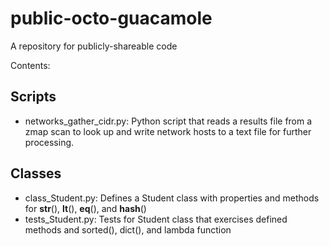 # public-octo-guacamole
A repository for publicly-shareable code

Contents:

## Scripts
- networks_gather_cidr.py: Python script that reads a results file from a zmap scan to look up and write network hosts to a text file for further processing.

## Classes
- class_Student.py: Defines a Student class with properties and methods for __str__(), __lt__(), __eq__(), and __hash__()
- tests_Student.py: Tests for Student class that exercises defined methods and sorted(), dict(), and lambda function

